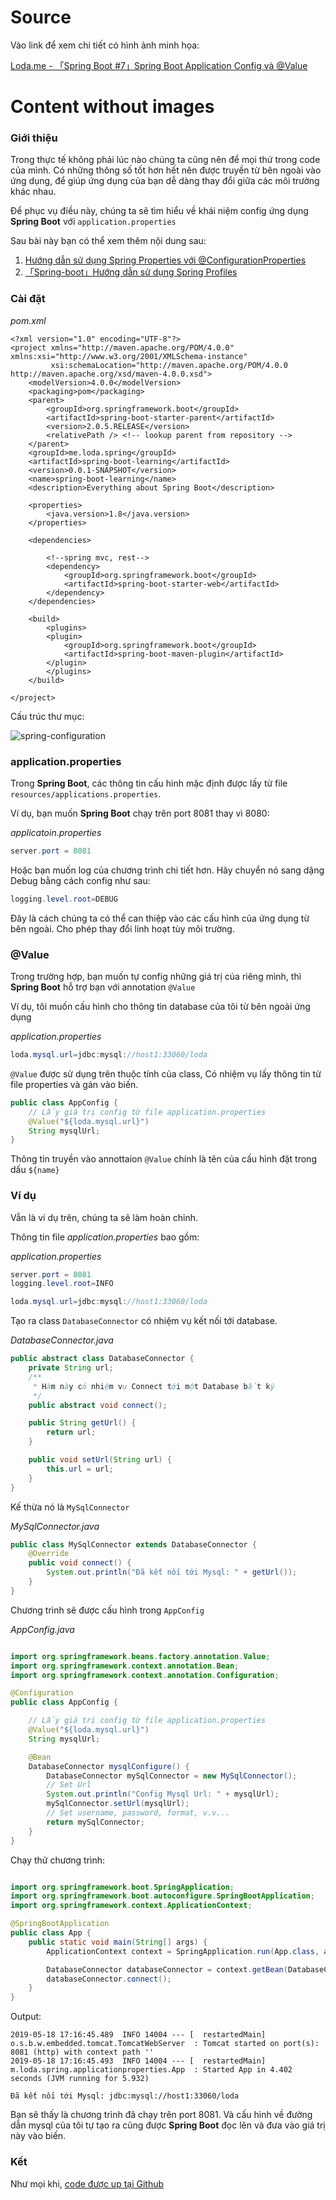 # Source
Vào link để xem chi tiết có hình ảnh minh họa: 

[Loda.me - 「Spring Boot #7」Spring Boot Application Config và @Value](https://loda.me/spring-boot-7-spring-boot-application-config-va-value-loda1558171356103)
# Content without images

### Giới thiệu 

Trong thực tế không phải lúc nào chúng ta cũng nên để mọi thứ trong code của mình. Có những thông số tốt hơn hết nên được truyền từ bên ngoài vào ứng dụng, để giúp ứng dụng của bạn dễ dàng thay đổi giữa các môi trường khác nhau.

Để phục vụ điều này, chúng ta sẽ tìm hiểu về khái niệm config ứng dụng **Spring Boot** với `application.properties`

Sau bài này bạn có thể xem thêm nội dung sau:

1. [Hướng dẫn sử dụng Spring Properties với @ConfigurationProperties][link-spring-properties]
2. [「Spring-boot」Hướng dẫn sử dụng Spring Profiles][link-spring-profile]

### Cài đặt


_pom.xml_

```
<?xml version="1.0" encoding="UTF-8"?>
<project xmlns="http://maven.apache.org/POM/4.0.0" xmlns:xsi="http://www.w3.org/2001/XMLSchema-instance"
         xsi:schemaLocation="http://maven.apache.org/POM/4.0.0 http://maven.apache.org/xsd/maven-4.0.0.xsd">
    <modelVersion>4.0.0</modelVersion>
    <packaging>pom</packaging>
    <parent>
        <groupId>org.springframework.boot</groupId>
        <artifactId>spring-boot-starter-parent</artifactId>
        <version>2.0.5.RELEASE</version>
        <relativePath /> <!-- lookup parent from repository -->
    </parent>
    <groupId>me.loda.spring</groupId>
    <artifactId>spring-boot-learning</artifactId>
    <version>0.0.1-SNAPSHOT</version>
    <name>spring-boot-learning</name>
    <description>Everything about Spring Boot</description>

    <properties>
        <java.version>1.8</java.version>
    </properties>

    <dependencies>

        <!--spring mvc, rest-->
        <dependency>
            <groupId>org.springframework.boot</groupId>
            <artifactId>spring-boot-starter-web</artifactId>
        </dependency>
    </dependencies>

    <build>
        <plugins>
        <plugin>
            <groupId>org.springframework.boot</groupId>
            <artifactId>spring-boot-maven-plugin</artifactId>
        </plugin>
        </plugins>
    </build>

</project>
```


Cấu trúc thư mục:

![spring-configuration](../../images/loda1558171356103/2.jpg)


### application.properties

Trong **Spring Boot**, các thông tin cấu hình mặc định được lấy từ file `resources/applications.properties`.

Ví dụ, bạn muốn **Spring Boot** chạy trên port 8081 thay vì 8080:

_applicatoin.properties_

```java
server.port = 8081
```

Hoặc bạn muốn log của chương trình chi tiết hơn. Hãy chuyển nó sang dậng Debug bằng cách config như sau:

```java
logging.level.root=DEBUG
```

Đây là cách chúng ta có thể can thiệp vào các  cấu hình của ứng dụng từ bên ngoài. Cho phép thay đổi linh hoạt tùy môi trường.


### @Value

Trong trường hợp, bạn muốn tự config những giá trị của riêng mình, thì **Spring Boot** hỗ trợ bạn với annotation `@Value`


Ví dụ, tôi muốn cấu hình cho thông tin database của tôi từ bên ngoài ứng dụng

_application.properties_
```java
loda.mysql.url=jdbc:mysql://host1:33060/loda
```


`@Value` được sử dụng trên thuộc tính của class, Có nhiệm vụ lấy thông tin từ file properties và gán vào biến.

```java
public class AppConfig {
    // Lấy giá trị config từ file application.properties
    @Value("${loda.mysql.url}")
    String mysqlUrl;
}
```

Thông tin truyền vào annottaion `@Value` chính là tên của cấu hình đặt trong dấu `${name}`


### Ví dụ

Vẫn là ví dụ trên, chúng ta sẽ làm hoàn chỉnh.

Thông tin file _application.properties_ bao gồm:

_application.properties_

```java
server.port = 8081
logging.level.root=INFO

loda.mysql.url=jdbc:mysql://host1:33060/loda
```

Tạo ra class `DatabaseConnector` có nhiệm vụ kết nối tới database.

_DatabaseConnector.java_

```java
public abstract class DatabaseConnector {
    private String url;
    /**
     * Hàm này có nhiệm vụ Connect tới một Database bất kỳ
     */
    public abstract void connect();

    public String getUrl() {
        return url;
    }

    public void setUrl(String url) {
        this.url = url;
    }
}
```

Kế thừa nó là `MySqlConnector`

_MySqlConnector.java_

```java
public class MySqlConnector extends DatabaseConnector {
    @Override
    public void connect() {
        System.out.println("Đã kết nối tới Mysql: " + getUrl());
    }
}

```

Chương trình sẽ được cấu hình trong `AppConfig`

_AppConfig.java_

```java

import org.springframework.beans.factory.annotation.Value;
import org.springframework.context.annotation.Bean;
import org.springframework.context.annotation.Configuration;

@Configuration
public class AppConfig {

    // Lấy giá trị config từ file application.properties
    @Value("${loda.mysql.url}")
    String mysqlUrl;

    @Bean
    DatabaseConnector mysqlConfigure() {
        DatabaseConnector mySqlConnector = new MySqlConnector();
        // Set Url
        System.out.println("Config Mysql Url: " + mysqlUrl);
        mySqlConnector.setUrl(mysqlUrl);
        // Set username, password, format, v.v...
        return mySqlConnector;
    }
}

```

Chạy thử chương trình:

```java

import org.springframework.boot.SpringApplication;
import org.springframework.boot.autoconfigure.SpringBootApplication;
import org.springframework.context.ApplicationContext;

@SpringBootApplication
public class App {
    public static void main(String[] args) {
        ApplicationContext context = SpringApplication.run(App.class, args);

        DatabaseConnector databaseConnector = context.getBean(DatabaseConnector.class);
        databaseConnector.connect();
    }
}

```

Output:

```
2019-05-18 17:16:45.489  INFO 14004 --- [  restartedMain] o.s.b.w.embedded.tomcat.TomcatWebServer  : Tomcat started on port(s): 8081 (http) with context path ''
2019-05-18 17:16:45.493  INFO 14004 --- [  restartedMain] m.loda.spring.applicationproperties.App  : Started App in 4.402 seconds (JVM running for 5.932)

Đã kết nối tới Mysql: jdbc:mysql://host1:33060/loda
```

Bạn sẽ thấy là chương trình đã chạy trên port 8081. Và cấu hình về đường dẫn mysql của tôi tự tạo ra cũng được **Spring Boot** đọc lên và đưa vào giá trị này vào biến.

### Kết

Như mọi khi, [code được up tại Github][link-github]
<a class="btn btn-icon btn-github mr-1" target="_blank" href="https://github.com/loda-kun/spring-boot-learning">
<i class="fab fa-github"></i>
</a>





[link-spring-properties]: https://loda.me/huong-dan-su-dung-spring-properties-voi-configuration-properties-loda1556418741178
[link-spring-profile]: https://loda.me/spring-boot-huong-dan-su-dung-spring-profiles-loda1552901817707
[link-github]: https://github.com/loda-kun/spring-boot-learning
